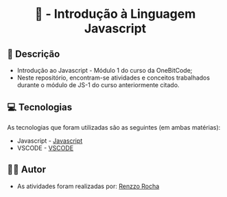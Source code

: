 <h1 align="center"> 📝 - Introdução à Linguagem Javascript

<h2 id=descricao> 📜 Descrição</h2>

- Introdução ao Javascript - Módulo 1 do curso da OneBitCode;
- Neste repositório, encontram-se atividades e conceitos trabalhados durante o módulo de JS-1 do curso anteriormente citado.

<h2 id=tecnologias> 💻 Tecnologias </h2>

As tecnologias que foram utilizadas são as seguintes (em ambas matérias): 

- Javascript - <a href="https://developer.mozilla.org/pt-BR/docs/Web/JavaScript">Javascript</a>
- VSCODE - <a href= "https://code.visualstudio.com/">VSCODE</a>

<h2 id=autor> 👨‍🎓 Autor </h2>

- As atividades foram realizadas por: <a href="www.github.com/renzzorocha" target="_blank">Renzzo Rocha</a>
